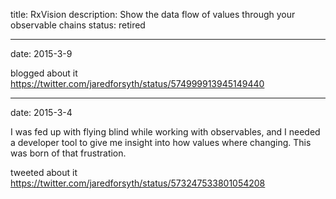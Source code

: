 title: RxVision
description: Show the data flow of values through your observable chains
status: retired

---
date: 2015-3-9

blogged about it
https://twitter.com/jaredforsyth/status/574999913945149440

---
date: 2015-3-4

I was fed up with flying blind while working with observables, and I needed a developer tool to give me insight into how values where changing. This was born of that frustration.

tweeted about it https://twitter.com/jaredforsyth/status/573247533801054208